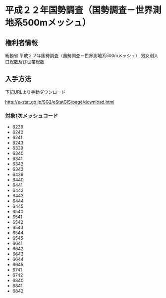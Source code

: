 # 平成２２年国勢調査（国勢調査－世界測地系500mメッシュ）

## 権利者情報

総務省
平成２２年国勢調査（国勢調査－世界測地系500mメッシュ）
男女別人口総数及び世帯総数

## 入手方法

下記URLより手動ダウンロード

http://e-stat.go.jp/SG2/eStatGIS/page/download.html

### 対象1次メッシュコード
  - 6239
  - 6240
  - 6241
  - 6243
  - 6339
  - 6340
  - 6341
  - 6342
  - 6343
  - 6439
  - 6440
  - 6441
  - 6442
  - 6443
  - 6444
  - 6445
  - 6540
  - 6541
  - 6542
  - 6543
  - 6544
  - 6545
  - 6641
  - 6642
  - 6643
  - 6644
  - 6645
  - 6741
  - 6742
  - 6840
  - 6841
  - 6842
